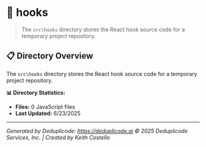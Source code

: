 # 📁 hooks

> The `src\hooks` directory stores the React hook source code for a temporary project repository.

## 📋 Directory Overview

The `src\hooks` directory stores the React hook source code for a temporary project repository.

**📊 Directory Statistics:**
- **Files:** 0 JavaScript files
- **Last Updated:** 6/23/2025

---

*Generated by Deduplicode: https://deduplicode.ai*
*© 2025 Deduplicode Services, Inc. | Created by Keith Costello*

